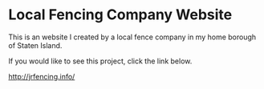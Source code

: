 # Local Fencing Company Website

This is an website I created by a local fence company in my home borough of Staten Island.

If you would like to see this project, click the link below.

http://jrfencing.info/

